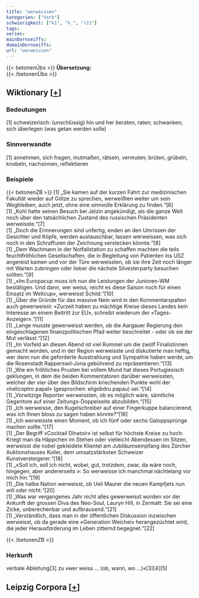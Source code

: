 ```yaml
---
title: "werweissen"
kategorien: ["Verb"]
schwierigkeit: ["k1", "h_", "r21"]
tags:
series:
mainDornseiffs:
domainDornseiffs:
url: "werweissen"
---
```


{{< betonenÜbs >}}
**Übersetzung:**  
{{< /betonenÜbs >}}

## Wiktionary [[+](https://de.wiktionary.org/wiki/werweissen)]

### Bedeutungen
[1] schweizerisch: (unschlüssig) hin und her beraten, raten; schwanken; sich überlegen (was getan werden solle)  

### Sinnverwandte
[1] annehmen, sich fragen, mutmaßen, rätseln, vermuten; brüten, grübeln, knobeln, nachsinnen, reflektieren  

### Beispiele
{{< betonenZB >}}
[1] „Sie kamen auf der kurzen Fahrt zur medizinischen Fakultät wieder auf Götze zu sprechen, werweißten weiter um sein Wegbleiben, auch jetzt, ohne eine sinnvolle Erklärung zu finden.“[6]  
[1] „Kohl hatte seinen Besuch bei Jelzin angekündigt, als die ganze Welt noch über den tatsächlichen Zustand des russischen Präsidenten werweisste.“[7]  
[1] „Doch die Erinnerungen sind unfertig, enden an den Umrissen der Gesichter und Köpfe, werden austauschbar, lassen werweissen, was sich noch in den Schraffuren der Zeichnung verstecken könnte.“[8]  
[1] „Dem Wachmann in der Notfallstation zu schaffen machten die teils feuchtfröhlichen Gesellschaften, die in Begleitung von Patienten ins USZ angereist kamen und vor der Türe werweissten, ob sie ihre Zeit noch länger mit Warten zubringen oder lieber die nächste Silvesterparty besuchen sollten.“[9]  
[1] „«Im Europacup muss ich nun die Leistungen der Junioren-WM bestätigen. Und dann, wer weiss, reicht es diese Saison noch für einen Einsatz im Weltcup», werweisst Schild.“[10]  
[1] „Über die Gründe für das massive Nein wird in den Kommentarspalten auch gewerweisst: «Zurzeit haben zu mächtige Kreise dieses Landes kein Interesse an einem Beitritt zur EU», schreibt wiederum der «Tages-Anzeiger».“[11]  
[1] „Lange musste gewerweisst werden, ob die Aargauer Regierung den eingeschlagenen finanzpolitischen Pfad weiter beschreitet - oder ob sie der Mut verlässt.“[12]  
[1] „Im Vorfeld an diesen Abend ist viel Rummel um die zwölf Finalistinnen gemacht worden, und in der Region werweisste und diskutierte man heftig, wer denn nun die geforderte Ausstrahlung und Sympathie haben werde, um die Rosenstadt Rapperswil-Jona gebührend zu repräsentieren.“[13]  
[1] „Wie ein fröhliches Prusten bei vollem Mund hat dieses Portugiesisch geklungen, in dem die beiden Kommentatoren darüber werweissten, welcher der vier über den Bildschirm kriechenden Punkte wohl der «helicoptro papal» (gesprochen: eligobdru papau) sei.“[14]  
[1] „Vorwitzige Reporter werweissten, ob es möglich wäre, sämtliche Gegentore auf einer Zeitungs-Doppelseite abzubilden.“[15]  
[1] „Ich werweisse, den Kugelschreiber auf einer Fingerkuppe balancierend, was ich Ihnen bloss zu sagen haben könnte?“[16]  
[1] „Ich werweisste einen Moment, ob ich fünf oder sechs Galoppsprünge machen sollte.“[17]  
[1] „Der Begriff «Cocktail Dînatoir» ist selbst für höchste Kreise zu hoch: Kriegt man da Häppchen im Stehen oder vielleicht Abendessen im Sitzen, werweisst die nobel gekleidete Klientel am Jubiläumsempfang des Zürcher Auktionshauses Koller, dem umsatzstärksten Schweizer Kunstversteigerer.“[18]  
[1] „«Soll ich, soll ich nicht, wobei, gut, trotzdem, zwar, da wäre noch, hingegen, aber andererseits »: So werweisse ich manchmal nächtelang vor mich hin.“[19]  
[1] „Die halbe Nation werweisst, ob Ueli Maurer die neuen Kampfjets nun will oder nicht.“[20]  
[1] „Was war vergangenes Jahr nicht alles gewerweisst worden vor der Ankunft der grossen Diva des Neo-Soul, Lauryn Hill, in Zermatt: Sie sei eine Zicke, unberechenbar und aufbrausend.“[21]  
[1] „Verständlich, dass man in der öffentlichen Diskussion inzwischen werweisst, ob da gerade eine «Generation Weichei» herangezüchtet wird, die jeder Herausforderung im Leben zitternd begegnet.“[22]  

{{< /betonenZB >}}
### Herkunft
verbale Ableitung[3] zu »wer weiss … (ob, wann, wo …)«[3][4][5]  


## Leipzig Corpora [[+](https://corpora.uni-leipzig.de/en/res?word=werweissen&corpusId=deu_newscrawl-public_2018)]

